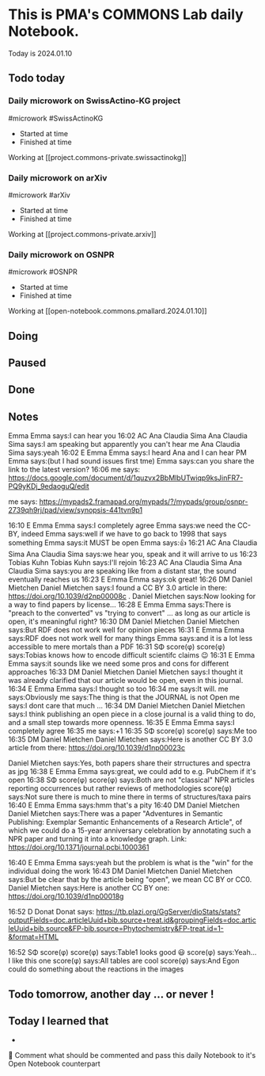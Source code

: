 
# This is PMA's COMMONS Lab daily Notebook.

Today is 2024.01.10

## Todo today

###
###

### Daily microwork on SwissActino-KG project

#microwork #SwissActinoKG

- Started at time
- Finished at time

Working at [[project.commons-private.swissactinokg]]

### Daily microwork on arXiv

#microwork #arXiv

- Started at time
- Finished at time

Working at [[project.commons-private.arxiv]]

### Daily microwork on OSNPR

#microwork #OSNPR

- Started at time
- Finished at time

Working at [[open-notebook.commons.pmallard.2024.01.10]]


## Doing

## Paused

## Done

## Notes



Emma
Emma says:I can hear you 
16:02
AC
Ana Claudia Sima
Ana Claudia Sima says:I am speaking but apparently you can't hear me 
Ana Claudia Sima says:yeah 
16:02
E
Emma
Emma says:I heard Ana and I can hear PM 
Emma says:(but I had sound issues first tme) 
Emma says:can you share the link to the latest version? 
16:06
me says:
https://docs.google.com/document/d/1quzvx2BbMlbUTwiqp9ksJinFR7-PQ9yKDj_9edaoguQ/edit
 
me says:
https://mypads2.framapad.org/mypads/?/mypads/group/osnpr-2739qh9rj/pad/view/synopsis-441tvn9p1
 
16:10
E
Emma
Emma says:I completely agree 
Emma says:we need the CC-BY, indeed 
Emma says:well if we have to go back to 1998 that says something 
Emma says:it MUST be open 
Emma says:👍 
16:21
AC
Ana Claudia Sima
Ana Claudia Sima says:we hear you, speak and it will arrive to us 
16:23
Tobias Kuhn
Tobias Kuhn says:I'll rejoin 
16:23
AC
Ana Claudia Sima
Ana Claudia Sima says:you are speaking like from a distant star, the sound eventually reaches us 
16:23
E
Emma
Emma says:ok great! 
16:26
DM
Daniel Mietchen
Daniel Mietchen says:I found a CC BY 3.0 article in there: 
https://doi.org/10.1039/d2np00008c
 . 
Daniel Mietchen says:Now looking for a way to find papers by license... 
16:28
E
Emma
Emma says:There is "preach to the converted" vs "trying to convert" ... as long as our article is open, it's meaningful right? 
16:30
DM
Daniel Mietchen
Daniel Mietchen says:But RDF does not work well for opinion pieces 
16:31
E
Emma
Emma says:RDF does not work well for many things 
Emma says:and it is a lot less accessible to mere mortals than a PDF 
16:31
SΦ
score(φ)
score(φ) says:Tobias knows how to encode difficult scientifc claims 😉 
16:31
E
Emma
Emma says:it sounds like we need some pros and cons for different approaches 
16:33
DM
Daniel Mietchen
Daniel Mietchen says:I thought it was already clarified that our article would be open, even in this journal. 
16:34
E
Emma
Emma says:I thought so too 
16:34
me says:It will. 
me says:Obviously 
me says:The thing is that the JOURNAL is not Open 
me says:I dont care that much ... 
16:34
DM
Daniel Mietchen
Daniel Mietchen says:I think publishing an open piece in a close journal is a valid thing to do, and a small step towards more openness. 
16:35
E
Emma
Emma says:I completely agree 
16:35
me says:+1 
16:35
SΦ
score(φ)
score(φ) says:Me too 
16:35
DM
Daniel Mietchen
Daniel Mietchen says:Here is another CC BY 3.0 article from there: 
https://doi.org/10.1039/d1np00023c
 
Daniel Mietchen says:Yes, both papers share their strructures and spectra as jpg 
16:38
E
Emma
Emma says:great, we could add to e.g. PubChem if it's open 
16:38
SΦ
score(φ)
score(φ) says:Both are not "classical" NPR articles reporting occurrences but rather reviews of methodologies 
score(φ) says:Not sure there is much to mine there in terms of structures/taxa pairs 
16:40
E
Emma
Emma says:hmm that's a pity 
16:40
DM
Daniel Mietchen
Daniel Mietchen says:There was a paper "Adventures in Semantic Publishing: Exemplar Semantic Enhancements of a Research Article", of which we could do a 15-year anniversary celebration by annotating such a NPR paper and turning it into a knowledge graph. Link: 
https://doi.org/10.1371/journal.pcbi.1000361
 
16:40
E
Emma
Emma says:yeah but the problem is what is the "win" for the individual doing the work 
16:43
DM
Daniel Mietchen
Daniel Mietchen says:But be clear that by the article being "open", we mean CC BY or CC0. 
Daniel Mietchen says:Here is another CC BY one: 
https://doi.org/10.1039/d1np00018g
 
16:52
D
Donat
Donat says:
https://tb.plazi.org/GgServer/dioStats/stats?outputFields=doc.articleUuid+bib.source+treat.id&groupingFields=doc.articleUuid+bib.source&FP-bib.source=Phytochemistry&FP-treat.id=1-&format=HTML
 
16:52
SΦ
score(φ)
score(φ) says:Table1 looks good 😃 
score(φ) says:Yeah... I like this one 
score(φ) says:All tables are cool 
score(φ) says:And Egon could do something about the reactions in the images 





## Todo tomorrow, another day ... or never !

###
###
###

## Today I learned that

- 

📖 Comment what should be commented and pass this daily Notebook to it's Open Notebook counterpart
